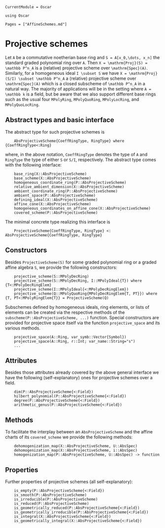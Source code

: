 ```@meta
CurrentModule = Oscar
```

```@setup oscar
using Oscar
```

```@contents
Pages = ["AffineSchemes.md"]
```


# Projective schemes

Let ``A`` be a commutative noetherian base ring and 
``S = A[x_0,\dots, x_n]`` the standard graded polynomial ring 
over ``A``. Then ``X = \mathrm{Proj}(S) = \mathbb P^n_A`` is a 
(relative) projective scheme over ``\mathrm{Spec}(A)``. 
Similarly, for a homogeneous ideal ``I \subset S`` we have 
``X = \mathrm{Proj}(S/I) \subset \mathbb P^n_A`` a (relative) 
projective scheme over ``\mathrm{Spec}(A)`` which is a closed 
subscheme of ``\mathbb P^n_A`` in a natural way. The majority 
of applications will be in the setting where ``A = \mathbb k`` is a
field, but be aware that we also support different base rings 
such as the usual four `MPolyRing`, `MPolyQuoRing`, `MPolyLocRing`, 
and `MPolyQuoLocRing`.

## Abstract types and basic interface
The abstract type for such projective schemes is 
```
    AbsProjectiveScheme{CoeffRingType, RingType} where {CoeffRingType<:Ring}
```
where, in the above notation, `CoeffRingType` denotes the type of `A` 
and `RingType` the type of either `S` or `S/I`, respectively. 
The abstract type comes with the following interface:
```@docs
    base_ring(X::AbsProjectiveScheme)
    base_scheme(X::AbsProjectiveScheme)
    homogeneous_coordinate_ring(P::AbsProjectiveScheme)
    relative_ambient_dimension(X::AbsProjectiveScheme)
    ambient_coordinate_ring(P::AbsProjectiveScheme)
    ambient_space(P::AbsProjectiveScheme)
    defining_ideal(X::AbsProjectiveScheme)
    affine_cone(X::AbsProjectiveScheme)
    homogeneous_coordinates_on_affine_cone(X::AbsProjectiveScheme)
    covered_scheme(P::AbsProjectiveScheme)
```
The minimal concrete type realizing this interface is 
```
    ProjectiveScheme{CoeffRingType, RingType} <: AbsProjectiveScheme{CoeffRingType, RingType}
```


## Constructors

Besides `ProjectiveScheme(S)` for some graded polynomial ring or a graded affine algebra `S`, we 
provide the following constructors:
```
    projective_scheme(S::MPolyDecRing)
    projective_scheme(S::MPolyDecRing, I::MPolyIdeal{T}) where {T<:MPolyDecRingElem}
    projective_scheme(I::MPolyIdeal{<:MPolyDecRingElem})
    projective_scheme(Q::MPolyQuoRing{MPolyDecRingElem{T, PT}}) where {T, PT<:MPolyRingElem{T}} = ProjectiveScheme(Q)
```
Subschemes defined by homogeneous ideals, ring elements, or lists of elements can be created 
via the respective methods of the `subscheme(P::AbsProjectiveScheme, ...)` function.
Special constructors are provided for projective space itself via the function 
`projective_space` and its various methods.
```@docs
    projective_space(A::Ring, var_symb::Vector{Symbol})
    projective_space(A::Ring, r::Int; var_name::String="s")
    ...
```

## Attributes
Besides those attributes already covered by the above general interface we have the following 
(self-explanatory) ones for projective schemes over a field.
```
    dim(P::AbsProjectiveScheme{<:Field})
    hilbert_polynomial(P::AbsProjectiveScheme{<:Field})
    degree(P::AbsProjectiveScheme{<:Field})
    arithmetic_genus(P::AbsProjectiveScheme{<:Field})
```
    

## Methods

To facilitate the interplay between an `AbsProjectiveScheme` and the affine charts of its 
`covered_scheme` we provide the following methods:
```@docs
    dehomogenization_map(X::AbsProjectiveScheme, U::AbsSpec)
    dehomogenization_map(X::AbsProjectiveScheme, i::AbsSpec)
    homogenization_map(P::AbsProjectiveScheme, U::AbsSpec) -> function
```

## Properties

Further properties of projective schemes (all self-explanatory):
```
    is_empty(P::AbsProjectiveScheme{<:Field})
    is_smooth(P::AbsProjectiveScheme)
    is_irreducible(P::AbsProjectiveScheme)
    is_reduced(P::AbsProjectiveScheme)
    is_geometrically_reduced(P::AbsProjectiveScheme{<:Field})
    is_geometrically_irreducible(P::AbsProjectiveScheme{<:Field})
    is_integral(X::AbsProjectiveScheme{<:Field})
    is_geometrically_integral(X::AbsProjectiveScheme{<:Field})
```

